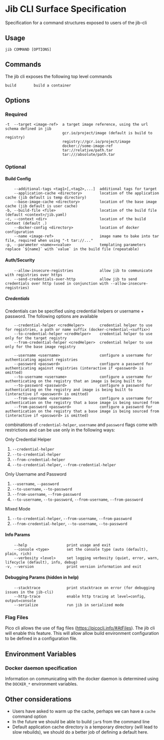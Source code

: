 # Jib CLI Surface Specification

Specification for a command structures exposed to users of the jib-cli

## Usage
`jib COMMAND [OPTIONS]`

## Commands

The jib cli exposes the following top level commands
```
build        build a container
```

## Options

### Required
```
-t  --target <image-ref>  a target image reference, using the url schema defined in jib
                          gcr.io/project/image (default is build to registry)
                          registry://gcr.io/project/image
                          docker://some-image-ref
                          tar://relative/path.tar
                          tar:///absolute/path.tar
```

### Optional


#### Build Config
```
    --additional-tags <tag1>[,<tag2>,...]  additional tags for target
    --application-cache <directory>        location of the application cache (jib default is temp directory)
    --base-image-cache <directory>         location of the base image cache (jib default is user cache)
-b, --build-file <file>                    location of the build file (default <context>/jib.yaml)
-c, --context <dir>                        location of the build context (default .)
    --docker-config <directory>            location of docker configuration
    --name <image-ref>                     image name to bake into tar file, required when using "-t tar://..." 
-p, --parameter <name>=<value>             templating parameters replace `${name}` with `value` in the build file (repeatable)
```

#### Auth/Security
```
    --allow-insecure-registries            allow jib to communicate with registries over https
    --send-credentials-over-http           allow jib to send credentials over http (used in conjunction with --allow-insecure-registries)
```
##### Credentials

Credentials can be specified using credential helpers or username + password. The following options are available
```
    --credential-helper <credHelper>       credential helper to use for registries, a path or name suffix (docker-credential-<suffix>)
    --to-credential-helper <credHelper>    credential helper to use only for the target registry
    --from-credential-helper <credHelper>  credential helper to use only for the base image registry

    --username <username>                  configure a username for authenticating against registries
    --password <password>                  configure a password for authenticating against registries (interactive if <password> is omitted)
    --to-username <username>               configure a username for authenticating on the registry that an image is being built to
    --to-password <password>               configure a password for authenticating on the registry and image is being built to (interactive if <password> is omitted)
    --from-username <username>             configure a username for authentication on the registry that a base image is being sourced from
    --from-password <password>             configure a password for authentication on the registry that a base image is being sourced from (interactive if <password> is omitted)
```
combinations of `credential-helper`, `username` and `password` flags come with restrictions and can be use only in the following ways:

Only Credential Helper
1. `--credential-helper`
1. `--to-credential-helper`
1. `--from-credential-helper`
1. `--to-credential-helper`, `--from-credential-helper`

Only Username and Password
1. `--username`, `--password`
1. `--to-username`, `--to-password`
1. `--from-username`, `--from-password`
1. `--to-username`, `--to-password`, `--from-username`, `--from-password`

Mixed Mode
1. `--to-credential-helper`, `--from-username`, `--from-password`
1. `--from-credential-helper`, `--to-username`, `--to-password`


#### Info Params
```
    --help                  print usage and exit
    --console <type>        set the console type (auto (default), plain, rich)
    --verbosity <level>     set logging verbosity (quiet, error, warn, lifecycle (default), info, debug)
-v, --version               print version information and exit
```

#### Debugging Params (hidden in help)
```
    --stacktrace            print stacktrace on error (for debugging issues in the jib-cli)
    --http-trace            enable http tracing at level=config, output=console
    --serialize             run jib in serialized mode
```

### Flag Files

Pico cli allows the use of flag files (https://picocli.info/#AtFiles). The jib cli will enable this feature. This will allow allow build environment configuration to be defined in a configuration file.

## Environment Variables

### Docker daemon specification

Information on communicating with the docker daemon is determined using the `DOCKER_*` environment variables.

## Other considerations

- Users have asked to warm up the cache, perhaps we can have a `cache` command option
- In the future we should be able to build `jar`s from the command line
- Default application cache directory is a temporary directory (will lead to slow rebuilds), we should do a better job of defining a default here.
